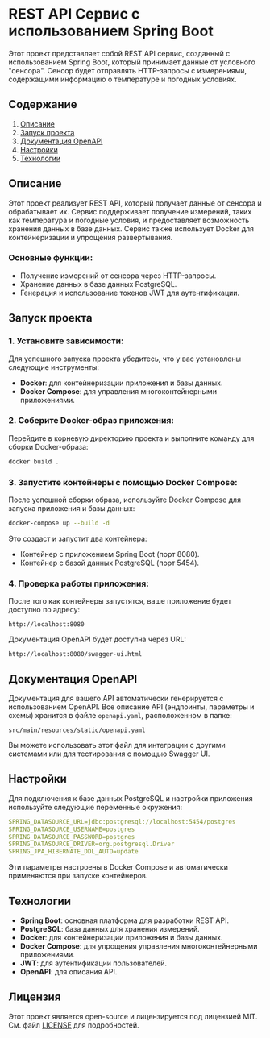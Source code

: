 
# REST API Сервис с использованием Spring Boot

Этот проект представляет собой REST API сервис, созданный с использованием Spring Boot, который принимает данные от условного "сенсора". Сенсор будет отправлять HTTP-запросы с измерениями, содержащими информацию о температуре и погодных условиях.

## Содержание

1. [Описание](#описание)
2. [Запуск проекта](#запуск-проекта)
3. [Документация OpenAPI](#документация-openapi)
4. [Настройки](#настройки)
5. [Технологии](#технологии)

## Описание

Этот проект реализует REST API, который получает данные от сенсора и обрабатывает их. Сервис поддерживает получение измерений, таких как температура и погодные условия, и предоставляет возможность хранения данных в базе данных. Сервис также использует Docker для контейнеризации и упрощения развертывания.

### Основные функции:
- Получение измерений от сенсора через HTTP-запросы.
- Хранение данных в базе данных PostgreSQL.
- Генерация и использование токенов JWT для аутентификации.

## Запуск проекта

### 1. Установите зависимости:
Для успешного запуска проекта убедитесь, что у вас установлены следующие инструменты:
- **Docker**: для контейнеризации приложения и базы данных.
- **Docker Compose**: для управления многоконтейнерными приложениями.

### 2. Соберите Docker-образ приложения:
Перейдите в корневую директорию проекта и выполните команду для сборки Docker-образа:

```bash
docker build .
```

### 3. Запустите контейнеры с помощью Docker Compose:
После успешной сборки образа, используйте Docker Compose для запуска приложения и базы данных:

```bash
docker-compose up --build -d
```

Это создаст и запустит два контейнера:
- Контейнер с приложением Spring Boot (порт 8080).
- Контейнер с базой данных PostgreSQL (порт 5454).

### 4. Проверка работы приложения:
После того как контейнеры запустятся, ваше приложение будет доступно по адресу:

```
http://localhost:8080
```

Документация OpenAPI будет доступна через URL:

```
http://localhost:8080/swagger-ui.html
```

## Документация OpenAPI

Документация для вашего API автоматически генерируется с использованием OpenAPI. Все описание API (эндпоинты, параметры и схемы) хранится в файле `openapi.yaml`, расположенном в папке:

```
src/main/resources/static/openapi.yaml
```

Вы можете использовать этот файл для интеграции с другими системами или для тестирования с помощью Swagger UI.

## Настройки

Для подключения к базе данных PostgreSQL и настройки приложения используйте следующие переменные окружения:

```yaml
SPRING_DATASOURCE_URL=jdbc:postgresql://localhost:5454/postgres
SPRING_DATASOURCE_USERNAME=postgres
SPRING_DATASOURCE_PASSWORD=postgres
SPRING_DATASOURCE_DRIVER=org.postgresql.Driver
SPRING_JPA_HIBERNATE_DDL_AUTO=update
```

Эти параметры настроены в Docker Compose и автоматически применяются при запуске контейнеров.

## Технологии

- **Spring Boot**: основная платформа для разработки REST API.
- **PostgreSQL**: база данных для хранения измерений.
- **Docker**: для контейнеризации приложения и базы данных.
- **Docker Compose**: для упрощения управления многоконтейнерными приложениями.
- **JWT**: для аутентификации пользователей.
- **OpenAPI**: для описания API.

## Лицензия

Этот проект является open-source и лицензируется под лицензией MIT. См. файл [LICENSE](LICENSE) для подробностей.

